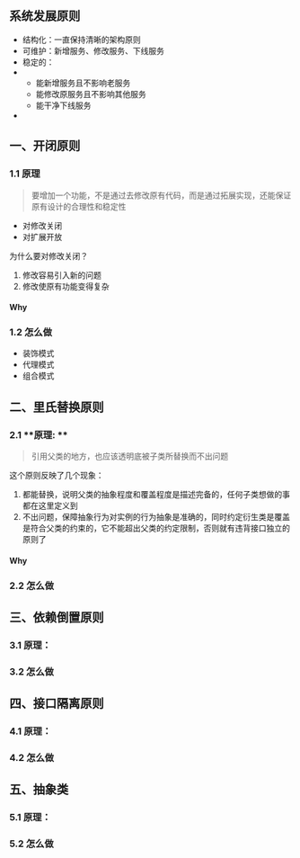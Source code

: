 ## 系统发展原则

* 结构化：一直保持清晰的架构原则
* 可维护：新增服务、修改服务、下线服务
* 稳定的：
* * 能新增服务且不影响老服务
  * 能修改原服务且不影响其他服务
  * 能干净下线服务
* 
## 一、开闭原则

### 1.1 原理

> 要增加一个功能，不是通过去修改原有代码，而是通过拓展实现，还能保证原有设计的合理性和稳定性

* 对修改关闭
* 对扩展开放

为什么要对修改关闭？

1. 修改容易引入新的问题
2. 修改使原有功能变得复杂

#### Why



### 1.2 怎么做

* 装饰模式
* 代理模式
* 组合模式



## 二、里氏替换原则

### 2.1 **原理: **

> 引用父类的地方，也应该透明底被子类所替换而不出问题

这个原则反映了几个现象：

1. 都能替换，说明父类的抽象程度和覆盖程度是描述完备的，任何子类想做的事都在这里定义到
2. 不出问题，保障抽象行为对实例的行为抽象是准确的，同时约定衍生类是覆盖是符合父类的约束的，它不能超出父类的约定限制，否则就有违背接口独立的原则了

#### Why

### 2.2 怎么做



## 三、依赖倒置原则

### 3.1 **原理**：

### 3.2 怎么做



## 四、接口隔离原则

### 4.1 **原理**：

### 4.2 怎么做



## 五、抽象类

### 5.1 **原理**：

### 5.2 怎么做



